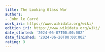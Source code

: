 ```yaml
---
title: The Looking Glass War
authors:
- John le Carré
work_iri: https://www.wikidata.org/wiki/
edition_iri: https://www.wikidata.org/wiki/
date_started: '2024-06-07T00:00:00Z'
date_finished: '2024-06-20T00:00:00Z'
rating: 3
---
```


